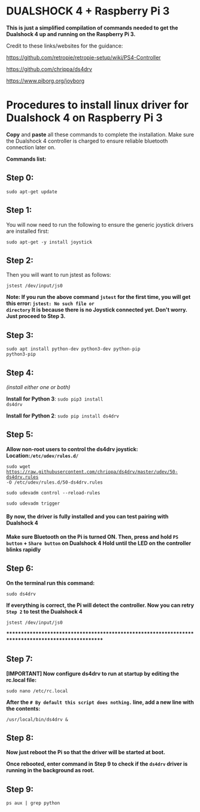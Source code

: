 # DUALSHOCK 4 + Raspberry Pi 3

<b>This is just a simplified compilation of commands needed to get the Dualshock 4 up and running on the Raspberry Pi 3.</b>

Credit to these links/websites for the guidance:

https://github.com/retropie/retropie-setup/wiki/PS4-Controller

https://github.com/chrippa/ds4drv

https://www.piborg.org/joyborg

<h1>Procedures to install linux driver for Dualshock 4 on Raspberry Pi 3</h1>

<b>Copy</b> and <b>paste</b> all these commands to complete the installation.
Make sure the Dualshock 4 controller is charged to ensure reliable bluetooth connection later on.

<b>Commands list:</b>

<h2>Step 0:</h2> 

<code>sudo apt-get update</code>

<h2>Step 1:</h2> 

You will now need to run the following to ensure the generic joystick drivers are installed first:

<code>sudo apt-get -y install joystick</code>

<h2>Step 2:</h2> 

Then you will want to run jstest as follows:

<code>jstest /dev/input/js0</code>

<b>Note: If you run the above command <code>jstest</code> for the first time, you will get this error: <code>jstest: No such file or directory</code> It is because there is no Joystick connected yet. Don't worry. Just proceed to Step 3.</b>

<h2>Step 3:</h2> 

<code>sudo apt install python-dev python3-dev python-pip python3-pip</code>

<h2>Step 4:</h2> 

<i>(install either one or both)</i> 

<b>Install for Python 3</b>:
<code>sudo pip3 install ds4drv</code>

<b>Install for Python 2</b>:
<code>sudo pip install ds4drv</code>

<h2>Step 5:</h2>  

<b>Allow non-root users to control the ds4drv joystick: Location:<code>/etc/udev/rules.d/</code></b>

<code>sudo wget https://raw.githubusercontent.com/chrippa/ds4drv/master/udev/50-ds4drv.rules -O /etc/udev/rules.d/50-ds4drv.rules</code>

<code>sudo udevadm control --reload-rules</code>

<code>sudo udevadm trigger</code>


<h4>By now, the driver is fully installed and you can test pairing with Dualshock 4</h4>

<h4>Make sure Bluetooth on the Pi is turned ON. Then, press and hold <code>PS button</code> + <code>Share button</code> on Dualshock 4
Hold until the LED on the controller blinks rapidly</h4>

<h2>Step 6:</h2> 

<b>On the terminal run this command:</b>

<code>sudo ds4drv</code>

<b>If everything is correct, the Pi will detect the controller. Now you can retry <code>Step 2</code> to test the Dualshock 4</b>

<code>jstest /dev/input/js0</code>

<b>*************************************************************************************************</b>

<h2>Step 7:</h2> 

<b>[IMPORTANT] Now configure ds4drv to run at startup by editing the rc.local file:</b>

<code>sudo nano /etc/rc.local</code>

<b>After the <code># By default this script does nothing.</code> line, add a new line with the contents:</b>

<code>/usr/local/bin/ds4drv &</code>

<h2>Step 8:</h2> 

<b>Now just reboot the Pi so that the driver will be started at boot.</b>

<b>Once rebooted, enter command in Step 9 to check if the <code>ds4drv</code> driver is running in the background as root.</b>

<h2>Step 9:</h2> 

<code>ps aux | grep python</code>
